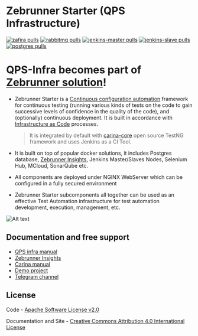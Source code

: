 Zebrunner Starter (QPS Infrastructure)
==================

[![zafira pulls](https://img.shields.io/docker/pulls/qaprosoft/zafira.svg?label=zafira%20pulls)](https://hub.docker.com/r/qaprosoft/zafira/)
[![rabbitmq pulls](https://img.shields.io/docker/pulls/qaprosoft/rabbitmq.svg?label=rabbitmq%20pulls)](https://hub.docker.com/r/qaprosoft/rabbitmq/)
[![jenkins-master pulls](https://img.shields.io/docker/pulls/qaprosoft/jenkins-master.svg?label=jenkins-master%20pulls)](https://hub.docker.com/r/qaprosoft/jenkins-master/)
[![jenkins-slave pulls](https://img.shields.io/docker/pulls/qaprosoft/jenkins-slave.svg?label=jenkins-slave%20pulls)](https://hub.docker.com/r/qaprosoft/jenkins-slave/)
[![postgres pulls](https://img.shields.io/docker/pulls/qaprosoft/postgres.svg?label=postgres%20pulls)](https://hub.docker.com/r/qaprosoft/postgres/)

# QPS-Infra becomes part of [Zebrunner solution](https://medium.com/@zebrunner_official/qps-infra-becomes-part-of-zebrunner-solution-dbcf233e49f)!

* Zebrunner Starter is a [Continuous configuration automation](https://en.wikipedia.org/wiki/Infrastructure_as_code#Continuous_configuration_automation) framework for continuous testing (running various kinds of tests on the code to gain successive levels of confidence in the quality of the code), and (optionally) continuous deployment. It is built in accordance with [Infrastructure as Code](https://en.wikipedia.org/wiki/Infrastructure_as_code) processes. 
  > It is integrated by default with [carina-core](http://www.carina-core.io) open source TestNG framework and uses Jenkins as a CI Tool.

* It is built on top of popular docker solutions, it includes Postgres database, [Zebrunner Insights](https://zebrunner.github.io/documentation/), Jenkins Master/Slaves Nodes, Selenium Hub, MCloud, SonarQube etc.

* All components are deployed under NGINX WebServer which can be configured in a fully secured environment

* Zebrunner Starter subcomponents all together can be used as an effective Test Automation infrastructure for test automation development, execution, management, etc.

![Alt text](./docs/img/qps-infra.png?raw=true "Zebrunner Starter")

## Documentation and free support
* [QPS infra manual](https://qaprosoft.github.io/qps-infra)
* [Zebrunner Insights](https://zebrunner.github.io/documentation/)
* [Carina manual](http://qaprosoft.github.io/carina)
* [Demo project](https://github.com/qaprosoft/carina-demo)
* [Telegram channel](https://t.me/qps_infra)

## License
Code - [Apache Software License v2.0](http://www.apache.org/licenses/LICENSE-2.0)

Documentation and Site - [Creative Commons Attribution 4.0 International License](http://creativecommons.org/licenses/by/4.0/deed.en_US)
